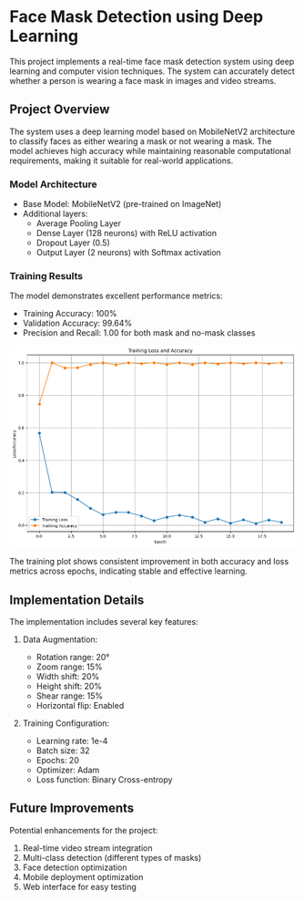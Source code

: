 # Face Mask Detection using Deep Learning

This project implements a real-time face mask detection system using deep learning and computer vision techniques. The system can accurately detect whether a person is wearing a face mask in images and video streams.

## Project Overview

The system uses a deep learning model based on MobileNetV2 architecture to classify faces as either wearing a mask or not wearing a mask. The model achieves high accuracy while maintaining reasonable computational requirements, making it suitable for real-world applications.

### Model Architecture

- Base Model: MobileNetV2 (pre-trained on ImageNet)
- Additional layers:
  - Average Pooling Layer
  - Dense Layer (128 neurons) with ReLU activation
  - Dropout Layer (0.5)
  - Output Layer (2 neurons) with Softmax activation

### Training Results

The model demonstrates excellent performance metrics:
- Training Accuracy: 100%
- Validation Accuracy: 99.64%
- Precision and Recall: 1.00 for both mask and no-mask classes

![Training Results](output.png)

The training plot shows consistent improvement in both accuracy and loss metrics across epochs, indicating stable and effective learning.


## Implementation Details

The implementation includes several key features:

1. Data Augmentation:
   - Rotation range: 20°
   - Zoom range: 15%
   - Width shift: 20%
   - Height shift: 20%
   - Shear range: 15%
   - Horizontal flip: Enabled

2. Training Configuration:
   - Learning rate: 1e-4
   - Batch size: 32
   - Epochs: 20
   - Optimizer: Adam
   - Loss function: Binary Cross-entropy

## Future Improvements

Potential enhancements for the project:
1. Real-time video stream integration
2. Multi-class detection (different types of masks)
3. Face detection optimization
4. Mobile deployment optimization
5. Web interface for easy testing



